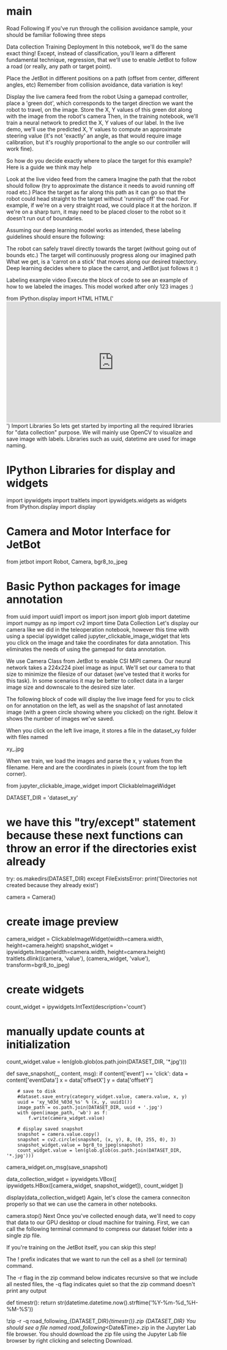 # main

Road Following
If you've run through the collision avoidance sample, your should be familiar following three steps

Data collection
Training
Deployment
In this notebook, we'll do the same exact thing! Except, instead of classification, you'll learn a different fundamental technique, regression, that we'll use to enable JetBot to follow a road (or really, any path or target point).

Place the JetBot in different positions on a path (offset from center, different angles, etc)
Remember from collision avoidance, data variation is key!

Display the live camera feed from the robot
Using a gamepad controller, place a 'green dot', which corresponds to the target direction we want the robot to travel, on the image.
Store the X, Y values of this green dot along with the image from the robot's camera
Then, in the training notebook, we'll train a neural network to predict the X, Y values of our label. In the live demo, we'll use the predicted X, Y values to compute an approximate steering value (it's not 'exactly' an angle, as that would require image calibration, but it's roughly proportional to the angle so our controller will work fine).

So how do you decide exactly where to place the target for this example? Here is a guide we think may help

Look at the live video feed from the camera
Imagine the path that the robot should follow (try to approximate the distance it needs to avoid running off road etc.)
Place the target as far along this path as it can go so that the robot could head straight to the target without 'running off' the road.
For example, if we're on a very straight road, we could place it at the horizon. If we're on a sharp turn, it may need to be placed closer to the robot so it doesn't run out of boundaries.

Assuming our deep learning model works as intended, these labeling guidelines should ensure the following:

The robot can safely travel directly towards the target (without going out of bounds etc.)
The target will continuously progress along our imagined path
What we get, is a 'carrot on a stick' that moves along our desired trajectory. Deep learning decides where to place the carrot, and JetBot just follows it :)

Labeling example video
Execute the block of code to see an example of how to we labeled the images. This model worked after only 123 images :)

from IPython.display import HTML
HTML('<iframe width="560" height="315" src="https://www.youtube.com/embed/FW4En6LejhI" frameborder="0" allow="accelerometer; autoplay; encrypted-media; gyroscope; picture-in-picture" allowfullscreen></iframe>')
Import Libraries
So lets get started by importing all the required libraries for "data collection" purpose. We will mainly use OpenCV to visualize and save image with labels. Libraries such as uuid, datetime are used for image naming.

# IPython Libraries for display and widgets
import ipywidgets
import traitlets
import ipywidgets.widgets as widgets
from IPython.display import display

# Camera and Motor Interface for JetBot
from jetbot import Robot, Camera, bgr8_to_jpeg

# Basic Python packages for image annotation
from uuid import uuid1
import os
import json
import glob
import datetime
import numpy as np
import cv2
import time
Data Collection
Let's display our camera like we did in the teleoperation notebook, however this time with using a special ipywidget called jupyter_clickable_image_widget that lets you click on the image and take the coordinates for data annotation. This eliminates the needs of using the gamepad for data annotation.

We use Camera Class from JetBot to enable CSI MIPI camera. Our neural network takes a 224x224 pixel image as input. We'll set our camera to that size to minimize the filesize of our dataset (we've tested that it works for this task). In some scenarios it may be better to collect data in a larger image size and downscale to the desired size later.

The following block of code will display the live image feed for you to click on for annotation on the left, as well as the snapshot of last annotated image (with a green circle showing where you clicked) on the right. Below it shows the number of images we've saved.

When you click on the left live image, it stores a file in the dataset_xy folder with files named

xy_<x value>_<y value>_<uuid>.jpg

When we train, we load the images and parse the x, y values from the filename. Here <x value> and <y value> are the coordinates in pixels (count from the top left corner).

from jupyter_clickable_image_widget import ClickableImageWidget

DATASET_DIR = 'dataset_xy'

# we have this "try/except" statement because these next functions can throw an error if the directories exist already
try:
    os.makedirs(DATASET_DIR)
except FileExistsError:
    print('Directories not created because they already exist')

camera = Camera()

# create image preview
camera_widget = ClickableImageWidget(width=camera.width, height=camera.height)
snapshot_widget = ipywidgets.Image(width=camera.width, height=camera.height)
traitlets.dlink((camera, 'value'), (camera_widget, 'value'), transform=bgr8_to_jpeg)

# create widgets
count_widget = ipywidgets.IntText(description='count')
# manually update counts at initialization
count_widget.value = len(glob.glob(os.path.join(DATASET_DIR, '*.jpg')))

def save_snapshot(_, content, msg):
    if content['event'] == 'click':
        data = content['eventData']
        x = data['offsetX']
        y = data['offsetY']
        
        # save to disk
        #dataset.save_entry(category_widget.value, camera.value, x, y)
        uuid = 'xy_%03d_%03d_%s' % (x, y, uuid1())
        image_path = os.path.join(DATASET_DIR, uuid + '.jpg')
        with open(image_path, 'wb') as f:
            f.write(camera_widget.value)
        
        # display saved snapshot
        snapshot = camera.value.copy()
        snapshot = cv2.circle(snapshot, (x, y), 8, (0, 255, 0), 3)
        snapshot_widget.value = bgr8_to_jpeg(snapshot)
        count_widget.value = len(glob.glob(os.path.join(DATASET_DIR, '*.jpg')))
        
camera_widget.on_msg(save_snapshot)

data_collection_widget = ipywidgets.VBox([
    ipywidgets.HBox([camera_widget, snapshot_widget]),
    count_widget
])

display(data_collection_widget)
Again, let's close the camera conneciton properly so that we can use the camera in other notebooks.

camera.stop()
Next
Once you've collected enough data, we'll need to copy that data to our GPU desktop or cloud machine for training. First, we can call the following terminal command to compress our dataset folder into a single zip file.

If you're training on the JetBot itself, you can skip this step!

The ! prefix indicates that we want to run the cell as a shell (or terminal) command.

The -r flag in the zip command below indicates recursive so that we include all nested files, the -q flag indicates quiet so that the zip command doesn't print any output

def timestr():
    return str(datetime.datetime.now().strftime('%Y-%m-%d_%H-%M-%S'))

!zip -r -q road_following_{DATASET_DIR}_{timestr()}.zip {DATASET_DIR}
You should see a file named road_following_<Date&Time>.zip in the Jupyter Lab file browser. You should download the zip file using the Jupyter Lab file browser by right clicking and selecting Download.
